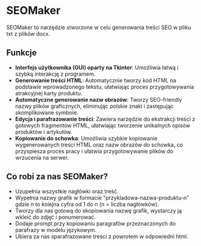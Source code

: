 # SEOMaker

SEOMaker to narzędzie stworzone w celu generowania treści SEO w pliku txt z plików docx.

## Funkcje
- **Interfejs użytkownika (GUI) oparty na Tkinter**: Umożliwia łatwą i szybką interakcję z programem.
- **Generowanie treści HTML**: Automatycznie tworzy kod HTML na podstawie wprowadzonego tekstu, ułatwiając proces przygotowywania atrakcyjnej karty produktu.
- **Automatyczne generowanie nazw obrazów**: Tworzy SEO-friendly nazwy plików graficznych, eliminując polskie znaki i zastępując skomplikowane symbole.
- **Edycja i parafrazowanie treści**: Zawiera narzędzie do ekstrakcji treści z gotowych fragmentów HTML, ułatwiając tworzenie unikalnych opisów produktów i artykułów.
- **Kopiowanie do schowka**: Umożliwia szybkie kopiowanie wygenerowanych treści HTML oraz nazw obrazów do schowka, co przyspiesza proces pracy i ułatwia przygotowywanie plików do wrzucenia na serwer.

## Co robi za nas SEOMaker?
- Uzupełnia wszystkie nagłówki oraz treść.
- Wypełnia nazwy grafik w formacie "przykladowa-nazwa-produktu-n" gdzie n to kolejna cyfra od 1 do n (n = liczba nagłówków).
- Tworzy dla nas gotową do skopiowania nazwę grafik, wystarczy ją wkleić do zdjęć i ponumerować.
- Dodaje prompt przy kopiowaniu paragrafów przeznaczonych do parafrazy w modelu językowym.
- Ubiera za nas sparafrazowane treści z powrotem w odpowiedni html.
